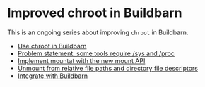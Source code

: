 # Improved chroot in Buildbarn

This is an ongoing series about improving `chroot` in Buildbarn.

* [Use chroot in Buildbarn]
* [Problem statement: some tools require /sys and /proc]
* [Implement mountat with the new mount API]
* [Unmount from relative file paths and directory file descriptors]
* [Integrate with Buildbarn]

[Unmount from relative file paths and directory file descriptors]: /docs/improved-chroot-in-buildbarn/implementing-unmountat/
[Problem statement: some tools require /sys and /proc]: /docs/improved-chroot-in-buildbarn/the-problem-with-special-filesystems/
[Implement mountat with the new mount API]: /docs/improved-chroot-in-buildbarn/implementing-mountat/
[Use chroot in Buildbarn]: /docs/improved-chroot-in-buildbarn/chroot-in-buildbarn/
[Integrate with Buildbarn]: /docs/improved-chroot-in-buildbarn/integrating-mountat/
